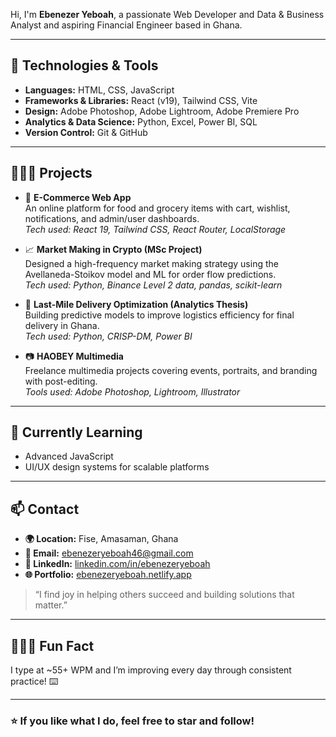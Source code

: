 Hi, I'm **Ebenezer Yeboah**, a passionate Web Developer and Data & Business Analyst and aspiring Financial Engineer based in Ghana.

---

## 🔧 Technologies & Tools

- **Languages:** HTML, CSS, JavaScript
- **Frameworks & Libraries:** React (v19), Tailwind CSS, Vite
- **Design:** Adobe Photoshop, Adobe Lightroom, Adobe Premiere Pro
- **Analytics & Data Science:** Python, Excel, Power BI, SQL
- **Version Control:** Git & GitHub

---

## 👨🏽‍💻 Projects

- 🛒 **E-Commerce Web App**  
  An online platform for food and grocery items with cart, wishlist, notifications, and admin/user dashboards.  
  _Tech used: React 19, Tailwind CSS, React Router, LocalStorage_

- 📈 **Market Making in Crypto (MSc Project)**  
  Designed a high-frequency market making strategy using the Avellaneda-Stoikov model and ML for order flow predictions.  
  _Tech used: Python, Binance Level 2 data, pandas, scikit-learn_

- 🚚 **Last-Mile Delivery Optimization (Analytics Thesis)**  
  Building predictive models to improve logistics efficiency for final delivery in Ghana.  
  _Tech used: Python, CRISP-DM, Power BI_

- 📷 **HAOBEY Multimedia**  
  Freelance multimedia projects covering events, portraits, and branding with post-editing.  
  _Tools used: Adobe Photoshop, Lightroom, Illustrator_

---

## 🌱 Currently Learning

- Advanced JavaScript 
- UI/UX design systems for scalable platforms

---

## 📫 Contact

- **🌍 Location:** Fise, Amasaman, Ghana  
- **📧 Email:** ebenezeryeboah46@gmail.com  
- **🔗 LinkedIn:** [linkedin.com/in/ebenezeryeboah](https://www.linkedin.com/in/ebenezeryeboah)  
- **🌐 Portfolio:** [ebenezeryeboah.netlify.app](https://ebenezeryeboah.netlify.app)

> “I find joy in helping others succeed and building solutions that matter.”

---

## 🙋🏽‍♂️ Fun Fact

I type at ~55+ WPM and I’m improving every day through consistent practice! ⌨️


---

### ⭐️ If you like what I do, feel free to star and follow!
